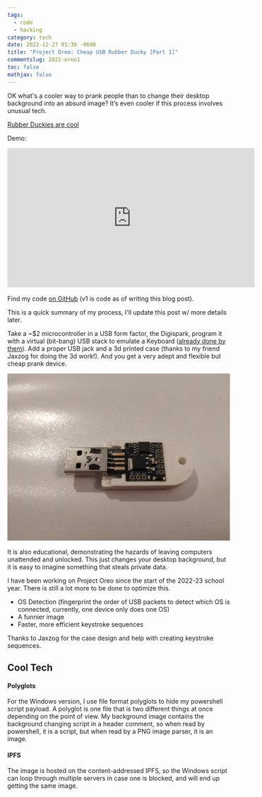 ```yaml
---  
tags:
  - code
  - hacking
category: tech  
date: 2022-12-27 01:30 -0600  
title: "Project Oreo: Cheap USB Rubber Ducky [Part 1]"
commentslug: 2022-oreo1  
toc: false
mathjax: false
---
```


OK what's a cooler way to prank people than to change their desktop background into an absurd image? It’s even cooler if this process involves unusual tech.

[Rubber Duckies are cool](https://hackaday.com/tag/rubber-ducky/)

Demo:
<iframe width="560" height="315" src="https://www.youtube-nocookie.com/embed/FbiJCnHBr70" title="YouTube video player" frameborder="0" allow="accelerometer; autoplay; clipboard-write; encrypted-media; gyroscope; picture-in-picture" allowfullscreen=""></iframe>

Find my code [on GitHub](https://github.com/karmanyaahm/rubber_ducky/tree/v1/v2win) (v1 is code as of writing this blog post).

This is a quick summary of my process, I'll update this post w/ more details later.

Take a ~$2 microcontroller in a USB form factor, the Digispark, program it with a virtual (bit-bang) USB stack to emulate a Keyboard ([already done by them](https://github.com/digistump/DigisparkArduinoIntegration/blob/master/libraries/DigisparkUSB/DigiUSB.cpp)). Add a proper USB jack and a 3d printed case (thanks to my friend Jaxzog for doing the 3d work!). And you get a very adept and flexible but cheap prank device.

![An image of the device described above](ducky.webp)

It is also educational, demonstrating the hazards of leaving computers unattended and unlocked. This just changes your desktop background, but it is easy to imagine something that steals private data.

I have been working on Project Oreo since the start of the 2022-23 school year. There is still a lot more to be done to optimize this.
- OS Detection (fingerprint the order of USB packets to detect which OS is connected, currently, one device only does one OS)
- A funnier image
- Faster, more efficient keystroke sequences

Thanks to Jaxzog for the case design and help with creating keystroke sequences.
## Cool Tech
#### Polyglots

For the Windows version, I use file format polyglots to hide my powershell script payload. A polyglot is one file that is two different things at once depending on the point of view. My background image contains the background changing script in a header comment, so when read by powershell, it is a script, but when read by a PNG image parser, it is an image.
#### IPFS

The image is hosted on the content-addressed IPFS, so the Windows script can loop through multiple servers in case one is blocked, and will end up getting the same image.
